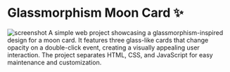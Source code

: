 # Glassmorphism Moon Card ✨

![screenshot](https://i.ibb.co/hWn7wq2/Screenshot-2023-10-25-19-08-21-12.jpg)
A simple web project showcasing a glassmorphism-inspired design for a moon card. It features three glass-like cards that change opacity on a double-click event, creating a visually appealing user interaction. The project separates HTML, CSS, and JavaScript for easy maintenance and customization.
